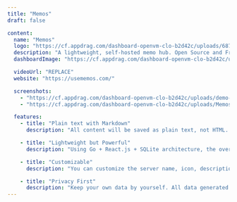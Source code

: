 ```yaml
---
title: "Memos"
draft: false

content:
  name: "Memos"
  logo: "https://cf.appdrag.com/dashboard-openvm-clo-b2d42c/uploads/68747470733a2f2f7573656d656d6f732e636f6d2f6c6f676f2e77656270-Eg8C.webp"
  description: "A lightweight, self-hosted memo hub. Open Source and Free forever. It provides the privacy, security, and reliability that innovators need in their moments of inspiration."
  dashboardImage: "https://cf.appdrag.com/dashboard-openvm-clo-b2d42c/uploads/demo--1--ojVT.webp"

  videoUrl: "REPLACE"
  website: "https://usememos.com/"

  screenshots:
    - "https://cf.appdrag.com/dashboard-openvm-clo-b2d42c/uploads/demo--1--ojVT.webp"
    - "https://cf.appdrag.com/dashboard-openvm-clo-b2d42c/uploads/Memos-Mobile-doTH.png"

  features:
    - title: "Plain text with Markdown"
      description: "All content will be saved as plain text, not HTML. And lots of useful markdown syntaxes are supported."

    - title: "Lightweight but Powerful"
      description: "Using Go + React.js + SQLite architecture, the overall package is very lightweight"

    - title: "Customizable"
      description: "You can customize the server name, icon, description, custom system style, and execution script, etc."

    - title: "Privacy First"
      description: "Keep your own data by yourself. All data generated at runtime is saved in the SQLite database file."
---
```

